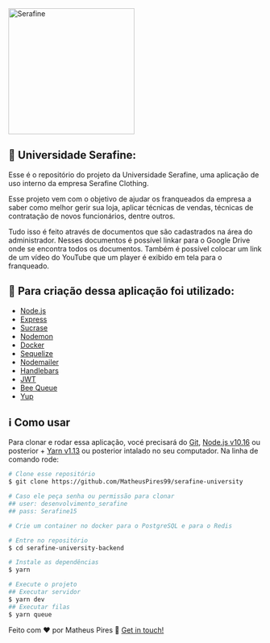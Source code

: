 <img class="center" alt="Serafine" src="https://universidade.serafine.com.br/static/media/logo.7dd80909.svg" width="250px" />

## :rocket: Universidade Serafine:

Esse é o repositório do projeto da Universidade Serafine, uma aplicação de uso interno da empresa Serafine Clothing.

Esse projeto vem com o objetivo de ajudar os franqueados da empresa a saber como melhor gerir sua loja, aplicar técnicas de vendas, técnicas de contratação de novos funcionários, dentre outros.

Tudo isso é feito através de documentos que são cadastrados na área do administrador. Nesses documentos é possível linkar para o Google Drive onde se encontra todos os documentos. Também é possível colocar um link de um vídeo do YouTube que um player é exibido em tela para o franqueado.

## :hammer: Para criação dessa aplicação foi utilizado:
- [Node.js](https://nodejs.org/en/)
- [Express](https://github.com/expressjs/express)
- [Sucrase](https://github.com/alangpierce/sucrase)
- [Nodemon](https://www.npmjs.com/package/nodemon)
- [Docker](https://www.docker.com/)
- [Sequelize](https://github.com/sequelize/sequelize)
- [Nodemailer](https://github.com/nodemailer/nodemailer)
- [Handlebars](https://handlebarsjs.com/)
- [JWT](https://github.com/auth0/node-jsonwebtoken)
- [Bee Queue](https://github.com/bee-queue/bee-queue)
- [Yup](https://github.com/jquense/yup)

## :information_source: Como usar

Para clonar e rodar essa aplicação, vocé precisará do [Git](https://git-scm.com), [Node.js v10.16](https://nodejs.org/en/) ou posterior + [Yarn v1.13](https://classic.yarnpkg.com/en/docs/install) ou posterior intalado no seu computador. Na linha de comando rode:

```bash
# Clone esse repositório
$ git clone https://github.com/MatheusPires99/serafine-university

# Caso ele peça senha ou permissão para clonar
## user: desenvolvimento_serafine
## pass: Serafine15

# Crie um container no docker para o PostgreSQL e para o Redis

# Entre no repositório
$ cd serafine-university-backend

# Instale as dependências
$ yarn

# Execute o projeto
## Executar servidor
$ yarn dev
## Executar filas
$ yarn queue

```

Feito com ♥ por Matheus Pires :wave: [Get in touch!](https://github.com/MatheusPires99)
